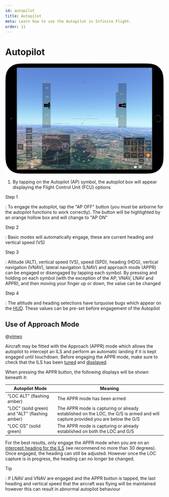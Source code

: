```yaml
---
id: autopilot
title: Autopilot
meta: Learn how to use the Autopilot in Infinite Flight.
order: 11
---
```


# Autopilot

![Autopilot](_images/manual/frames/autopilot.png)



1. By tapping on the Autopilot (AP) symbol, the autopilot box will appear displaying the Flight Control Unit (FCU) options



Step 1

: To engage the autopilot, tap the "AP OFF" button (you must be airborne for the autopilot functions to work correctly). The button will be highlighted by an orange hollow box and will change to "AP ON"

Step 2

: Basic modes will automatically engage, these are current heading and vertical speed (VS)

Step 3

: Altitude (ALT), vertical speed (VS), speed (SPD), heading (HDG), vertical navigation (VNAV), lateral navigation (LNAV) and approach mode (APPR) can be engaged or disengaged by tapping each symbol. By pressing and holding on each symbol (with the exception of the AP, VNAV, LNAV and APPR), and then moving your finger up or down, the value can be changed

Step 4

: The altitude and heading selections have turquoise bugs which appear on the [HUD](/guide/getting-started-guide/pilot-user-interface/hud). These values can be pre-set before engagement of the Autopilot



## Use of Approach Mode

@[vimeo](495491039)



Aircraft may be fitted with the Approach (APPR) mode which allows the autopilot to intercept an ILS and perform an automatic landing if it is kept engaged until touchdown. Before engaging the APPR mode, make sure to check that the ILS has been [tuned](/guide/getting-started-guide/pilot-user-interface/navigation#tuning-to-an-ils) and [displayed](/guide/getting-started-guide/pilot-user-interface/navigation#displaying-an-ils-in-your-aircraft).



When pressing the APPR button, the following displays will be shown beneath it:

| Autopilot Mode                                 | Meaning                                                      |
| ---------------------------------------------- | ------------------------------------------------------------ |
| "LOC ALT" (flashing amber)                     | The APPR mode has been armed                                 |
| "LOC" (solid green) and "ALT" (flashing amber) | The APPR mode is capturing or already established on the LOC, the G/S is armed and will capture provided you are below the G/S |
| "LOC GS" (solid green)                         | The APPR mode is capturing or already established on both the LOC and G/S |

For the best results, only engage the APPR mode when you are on an [intercept heading for the ILS](/guide/flying-guide/descent-to-landing/instrument-landing-system-(ils)-approach#what-is-an-ils-approach%3F) (we recommend no more than 30 degrees). Once engaged, the heading can still be adjusted. However once the LOC capture is in progress, the heading can no longer be changed. 



Tip

: If LNAV and VNAV are engaged and the APPR button is tapped, the last heading and vertical speed that the aircraft was flying will be maintained however this can result in abnormal autopilot behaviour